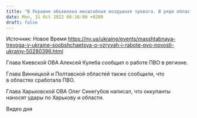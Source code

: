```yaml
---
title: "В Украине объявлена масштабная воздушная тревога. В ряде областей сработала ПВО, сообщается о взрывах"
date: Mon, 31 Oct 2022 08:16:00 +0200
draft: false
---
```

Источник: Новое Время https://nv.ua/ukraine/events/masshtabnaya-trevoga-v-ukraine-soobshchaetsya-o-vzryvah-i-rabote-pvo-novosti-ukrainy-50280396.html


Глава Киевской ОВА Алексей Кулеба сообщил о работе ПВО в регионе.

Глава Винницкой и Полтавской областей также сообщили, что в областях сработала ПВО.

Глава Харьковской ОВА Олег Синегубов написал, что оккупанты наносят удары по Харькову и области.

 Видео дня   
